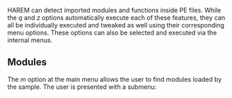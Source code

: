 HAREM can detect imported modules and functions inside PE files. While the _q_ and _z_ options automatically execute each of these features, they can all be individually executed and tweaked as well using their corresponding menu options. These options can also be selected and executed via the internal menus.

## Modules

The _m_ option at the main menu allows the user to find modules loaded by the sample. The user is presented with a submenu:
